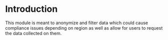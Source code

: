 # Introduction
This module is meant to anonymize and filter data which could cause compliance issues depending on region as well as allow for users to request the data collected on them.

